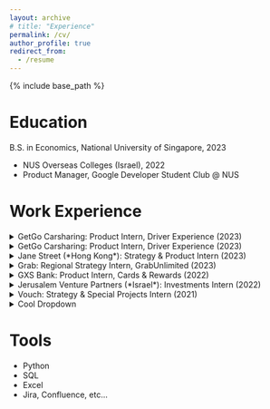 ```yaml
---
layout: archive
# title: "Experience"
permalink: /cv/
author_profile: true
redirect_from:
  - /resume
---
```


{% include base_path %}

Education
======
B.S. in Economics, National University of Singapore, 2023
* NUS Overseas Colleges (Israel), 2022
* Product Manager, Google Developer Student Club @ NUS

Work Experience
======
<details>
<summary>GetGo Carsharing: Product Intern, Driver Experience (2023)</summary>

  * GetGo is the largest carsharing provider in Singapore
  * Competitive analysis, social listening, user interviews

</details>

<details>
<summary>GetGo Carsharing: Product Intern, Driver Experience (2023)</summary>


  * GetGo is the largest carsharing provider in Singapore
  * Competitive analysis, social listening, user interviews

</details>

<details>
<summary>Jane Street (*Hong Kong*): Strategy & Product Intern (2023)</summary>


- Jane Street is a global quantitative trading firm
- Project management, stakeholder interviews, data analysis, documentation
</details>

<details>
<summary>Grab: Regional Strategy Intern, GrabUnlimited (2023)</summary>


- Grab is a regional superapp in Southeast Asia that went public at a valuation of $40B
- Project management, stakeholder interviews, product scoping
</details>

<details>
<summary>GXS Bank: Product Intern, Cards & Rewards (2022)</summary>


- GXS is one of Singapore's first digital banks launched in 2022
- Stakeholder management, requirements gathering, user stories, sprint planning
</details>

<details>
<summary>Jerusalem Venture Partners (*Israel*): Investments Intern (2022)</summary>


- JVP is one of Israel's largest VC firms, withover $2B in AUM and 39 exits
</details>

<details>
<summary>Vouch: Strategy & Special Projects Intern (2021)</summary>


- Vouch is a hotel technology firm backed by leading seed investors in Southeast Asia
- Market research, competitive analysis, go-to-market, internal product development
</details>

<!-- * Vouch: Strategy & Special Projects Intern (2021)
  * Vouch is a hotel technology firm backed by leading seed investors in Southeast Asia
  * Market research, competitive analysis, go-to-market, internal product development -->


<details>
<summary>Cool Dropdown</summary>
+ blah blah blah blah you found me!
</details>



Tools
======
* Python
* SQL
* Excel
* Jira, Confluence, etc...

<!-- Publications
======
  <ul>{% for post in site.publications %}
    {% include archive-single-cv.html %}
  {% endfor %}</ul>
  
Talks
======
  <ul>{% for post in site.talks %}
    {% include archive-single-talk-cv.html %}
  {% endfor %}</ul>
  
Teaching
======
  <ul>{% for post in site.teaching %}
    {% include archive-single-cv.html %}
  {% endfor %}</ul> -->
  
<!-- Service and leadership
======
* Currently signed in to 43 different slack teams -->
